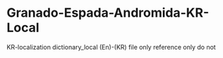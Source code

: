 # Granado-Espada-Andromida-KR-Local
KR-localization
dictionary_local (En)-(KR) file only  reference only  do not 
